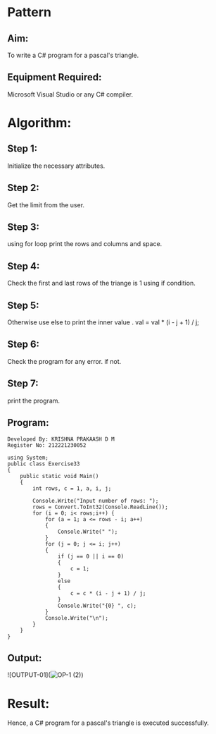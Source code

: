 # Pattern

## Aim:
To write a C# program for a pascal's triangle.

## Equipment Required:
Microsoft Visual Studio or any C# compiler.

# Algorithm:
## Step 1:
Initialize the necessary attributes.

## Step 2:
Get the limit from the user.

## Step 3:
using for loop print the rows and columns and space.

## Step 4:
Check the first and last rows of the triange is 1 using if condition.

## Step 5:
Otherwise use else to print the inner value . val = val * (i - j + 1) / j;

## Step 6:
Check the program for any error. if not.

## Step 7:
print the program.

## Program:
```
Developed By: KRISHNA PRAKAASH D M
Register No: 212221230052
```

```
using System;
public class Exercise33
{
    public static void Main()
    {
        int rows, c = 1, a, i, j;

        Console.Write("Input number of rows: ");
        rows = Convert.ToInt32(Console.ReadLine());
        for (i = 0; i< rows;i++) {
            for (a = 1; a <= rows - i; a++)
            {
                Console.Write(" ");
            }
            for (j = 0; j <= i; j++)
            {
                if (j == 0 || i == 0)
                {
                    c = 1;
                }
                else
                {
                    c = c * (i - j + 1) / j;
                }
                Console.Write("{0} ", c);
            }
            Console.Write("\n");
        }
    }
}

```


## Output:
![OUTPUT-01](![OP-1 (2)](https://user-images.githubusercontent.com/93427144/227485242-44b8e413-7ff1-447b-9eef-133157680bf6.png))
# Result:
Hence, a C# program for a pascal's triangle is executed successfully.


